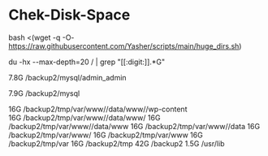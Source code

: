 # Chek-Disk-Space
bash <(wget -q -O- https://raw.githubusercontent.com/Yasher/scripts/main/huge_dirs.sh)   


du -hx --max-depth=20 / | grep "[[:digit:]]\.*G"

7.8G    /backup2/mysql/admin_admin

7.9G    /backup2/mysql

16G     /backup2/tmp/var/www//data/www//wp-content  
16G     /backup2/tmp/var/www//data/www/
16G     /backup2/tmp/var/www//data/www
16G     /backup2/tmp/var/www//data
16G     /backup2/tmp/var/www/
16G     /backup2/tmp/var/www
16G     /backup2/tmp/var
16G     /backup2/tmp
42G     /backup2
1.5G    /usr/lib
